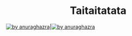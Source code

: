 <h1 align="center">Taitaitatata</h1>

<!--![(C) 2022 Hibiki__](https://cdn.discordapp.com/attachments/905078954107469856/947270700274708510/792058e332ff8a46.jpg)-->
[![by anuraghazra](https://github-readme-stats.vercel.app/api?username=Taitaitatata&show_icons=true)](https://github.com/anuraghazra/github-readme-stats/)|[![by anuraghazra](https://github-readme-stats.vercel.app/api/top-langs/?username=Taitaitatata&layout=compact)](https://github.com/anuraghazra/github-readme-stats)
